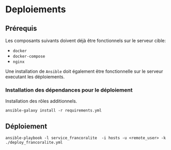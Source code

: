 # Deploiements

## Prérequis

Les composants suivants doivent déjà être fonctionnels sur le serveur cible:

* `docker`
* `docker-compose`
* `nginx`

Une installation de `Ansible` doit également être fonctionnelle sur le serveur executant les déploiements.

### Installation des dépendances pour le déploiement

Installation des rôles additionnels.

```
ansible-galaxy install -r requirements.yml
```

## Déploiement

```
ansible-playbook -l service_francoralite  -i hosts -u <remote_user> -k ./deploy_francoralite.yml
```
